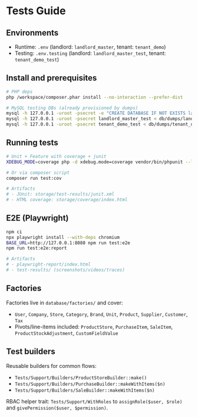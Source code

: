 # Tests Guide

## Environments

- Runtime: `.env` (landlord: `landlord_master`, tenant: `tenant_demo`)
- Testing: `.env.testing` (landlord: `landlord_master_test`, tenant: `tenant_demo_test`)

## Install and prerequisites

```bash
# PHP deps
php /workspace/composer.phar install --no-interaction --prefer-dist

# MySQL testing DBs (already provisioned by dumps)
mysql -h 127.0.0.1 -uroot -psecret -e "CREATE DATABASE IF NOT EXISTS landlord_master_test; CREATE DATABASE IF NOT EXISTS tenant_demo_test;"
mysql -h 127.0.0.1 -uroot -psecret landlord_master_test < db/dumps/landlord_master_test.sql
mysql -h 127.0.0.1 -uroot -psecret tenant_demo_test < db/dumps/tenant_demo_test.sql
```

## Running tests

```bash
# Unit + Feature with coverage + junit
XDEBUG_MODE=coverage php -d xdebug.mode=coverage vendor/bin/phpunit --log-junit=storage/test-results/junit.xml

# Or via composer script
composer run test:cov

# Artifacts
# - JUnit: storage/test-results/junit.xml
# - HTML coverage: storage/coverage/index.html
```

## E2E (Playwright)

```bash
npm ci
npx playwright install --with-deps chromium
BASE_URL=http://127.0.0.1:8080 npm run test:e2e
npm run test:e2e:report

# Artifacts
# - playwright-report/index.html
# - test-results/ (screenshots/videos/traces)
```

## Factories

Factories live in `database/factories/` and cover:

- `User`, `Company`, `Store`, `Category`, `Brand`, `Unit`, `Product`, `Supplier`, `Customer`, `Tax`
- Pivots/line-items included: `ProductStore`, `PurchaseItem`, `SaleItem`, `ProductStockAdjustment`, `CustomFieldValue`

## Test builders

Reusable builders for common flows:

- `Tests/Support/Builders/ProductStoreBuilder::make()`
- `Tests/Support/Builders/PurchaseBuilder::makeWithItems($n)`
- `Tests/Support/Builders/SaleBuilder::makeWithItems($n)`

RBAC helper trait: `Tests/Support/WithRoles` to `assignRole($user, $role)` and `givePermission($user, $permission)`.

